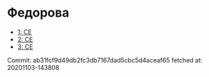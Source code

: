 # Федорова
- [1: CE](1.md)
- [2: CE](2.md)
- [3: CE](3.md)

Commit: ab31fcf9d49db2fc3db7167dad5cbc5d4aceaf65
 fetched at: 20201103-143808
